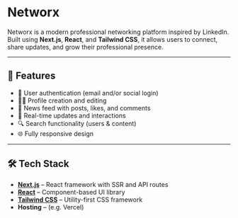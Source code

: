 # Networx

Networx is a modern professional networking platform inspired by LinkedIn. Built using **Next.js**, **React**, and **Tailwind CSS**, it allows users to connect, share updates, and grow their professional presence.

---

## 🚀 Features

- 🔐 User authentication (email and/or social login)
- 🧑‍💼 Profile creation and editing
- 📰 News feed with posts, likes, and comments
- 💬 Real-time updates and interactions
- 🔍 Search functionality (users & content)
- 🌐 Fully responsive design

---

## 🛠️ Tech Stack

- **[Next.js](https://nextjs.org/)** – React framework with SSR and API routes
- **[React](https://reactjs.org/)** – Component-based UI library
- **[Tailwind CSS](https://tailwindcss.com/)** – Utility-first CSS framework
- **Hosting** – (e.g. Vercel)
